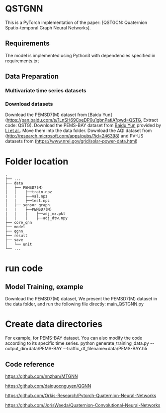 # QSTGNN
This is a PyTorch implementation of the paper: [QSTGCN: Quaternion Spatio-temporal Graph Neural Networks].

## Requirements
The model is implemented using Python3 with dependencies specified in requirements.txt
## Data Preparation
### Multivariate time series datasets

### Download datasets
Download the PEMSD7(M) dataset from [Baidu Yun](https://pan.baidu.com/s/1LnSH69CxeDP0u1gbnPatiA?pwd=QSTG, Extract code: QSTG). Download the PEMS-BAY dataset from [Baidu Yun](https://pan.baidu.com/s/14Yy9isAIZYdU__OYEQGa_g) provided by [Li et al.](https://github.com/liyaguang/DCRNN.git). Move them into the data folder. Download the AQI dataset from (http://research.microsoft.com/apps/pubs/?id=246398) and PV-US datasets from (https://www.nrel.gov/grid/solar-power-data.html)

# Folder location
    .
    ├── ...
    ├── data                    
    │   ├── PEMSD7(M)  
    |   |    ├──train.npz
    |   |    ├──val.npz
    |   |    ├──test.npz
    │   ├── sensor_graph      
    |   |    ├──PEMSD7(M)
    |   |    |    ├──adj_mx.pkl
    |   |    |    ├──adj_dtw.npy
    ├── core_qnn     
    ├── model     
    ├── qgnn    
    ├── result    
    ├── save    
    │   └── unit                
    └── ...
# run code
## Model Training, example
Download the PEMSD7(M) dataset, We present the PEMSD7(M) dataset in the data folder, and run the following file directly: main_QSTGNN.py

# Create data directories
For example, for PEMS-BAY dataset. You can also modify the code according to its specific time series.
python generate_training_data.py --output_dir=data/PEMS-BAY --traffic_df_filename=data/PEMS-BAY.h5


## Code reference
https://github.com/nnzhan/MTGNN

https://github.com/daiquocnguyen/QGNN

https://github.com/Orkis-Research/Pytorch-Quaternion-Neural-Networks

https://github.com/JorisWeeda/Quaternion-Convolutional-Neural-Networks

